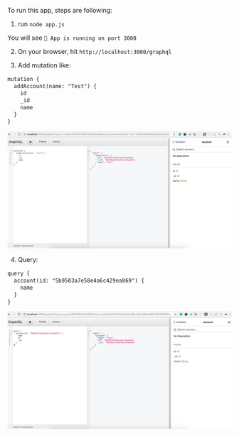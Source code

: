 To run this app, steps are following: 

1. run `node app.js`

You will see 
`🚀 App is running on port 3000`

2. On your browser, hit `http://localhost:3000/graphql`

3. Add mutation like: 

```
mutation {
  addAccount(name: "Test") {
    id
    _id
    name
  }
}
```
<img width="600" alt="webpack-bundle-analyzer" src="https://github.com/shivamkrpandey/accounts-stoverflow/blob/master/mutation.png">

4. Query: 

```
query {
  account(id: "5b9503a7e58e4a6c429ea869") {
    name
  }
}
```

<img width="600" alt="webpack-bundle-analyzer" src="https://github.com/shivamkrpandey/accounts-stoverflow/blob/master/query.png">